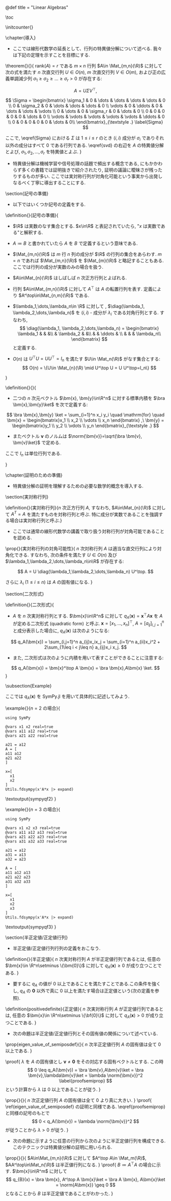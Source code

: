 @def title = "Linear Algebras"

\toc

\initcounter{}

\chapter{導入}
- ここでは線形代数学の延長として、行列の特異値分解について述べる. 我々は下記の定理を示すことを目標にする.

\theorem{}{}{
$\mathrm{rank}(A) = r$ である $m \times n$ 行列 $A\in \Mat_{m,n}(\R)$ に対して次の式を満たす $n$ 次直交行列 $U\in O(n)$, $m$ 次直交行列 $V\in O(m)$, および正の広義単調減少列 $\sigma_1\geq \sigma_2 \geq \dots \geq \sigma_r > 0$ が存在する:

$$
A = U \Sigma V^{\top}, \label{svd}
$$

<!-- TODO use better expression big matrix \Sigma -->

$$
\Sigma = \begin{bmatrix}
\sigma_1 & 0          &  \dots   & \dots    & \dots &	\dots & 0 \\
0        & \sigma_2   &  0       & \dots    & \dots &   \dots & 0 \\
\vdots   &  0         & \ddots   & 0        & \dots &   \dots & \vdots \\
0        &  \dots     & 0        & \sigma_r & 0     &   \dots & 0 \\
0        &  0         & 0        & 0        & 0     & \dots   & 0 \\
\vdots   &  \vdots    & \vdots   & \vdots   & \vdots      & \ddots  & 0 \\
0        &  0         & 0        & 0        & 0     & \dots   & 0\\
\end{bmatrix}_{\textstyle .} \label{Sigma}
$$

ここで, \eqref{Sigma} における $\Sigma$ は $1\leq i \leq r$ のとき $(i,i)$ 成分が $\sigma_i$ でありそれ以外の成分はすべて 0 である行列である. \eqref{svd} の右辺を $A$ の特異値分解とよび, $\sigma_1,\sigma_2,\dots,\sigma_r$ を特異値とよぶ.
}

- 特異値分解は機械学習や信号処理の話題で頻出する概念である, にもかかわらず多くの書籍では証明抜きで紹介されたり, 証明の議論に曖昧さが残ったりするものが多い. ここでは実対称行列が対角化可能という事実から出発しなるべく丁寧に導出することにする.

\section{記号の準備}

- 以下ではいくつか記号の定義をする.

\definition{}{記号の準備}{
- $\R$ は実数のなす集合とする. $x\in\R$ と表記されていたら, "$x$ は実数である"と解釈する.
- $A \coloneqq B$ と書かれていたら $A$ を $B$ で定義するという意味である.
- $\Mat_{m,n}(\R)$ は $m$ 行 $n$ 列の成分が $\R$ の行列の集合をあらわす. $m=n$ であれば $\Mat_{m,n}(\R)$ を $\Mat_{m}(\R)$ と略記することもある. ここでは行列の成分が実数のみの場合を扱う.
- $A\in\Mat_{n}(\R)$ はしばしば $n$ 次正方行列とよばれる.
- 行列 $A\in\Mat_{m,n}(\R)$ に対して $A^\top$ は $A$ の転置行列を表す. 定義により $A^\top\in\Mat_{n,m}(\R)$ である.

- $\lambda_1,\dots,\lambda_n\in \R$ に対して , $\diag(\lambda_1, \lambda_2,\dots,\lambda_n)$ を $(i,i)$ - 成分が $\lambda_i$ である対角行列とする. すなわち,
  $$
\diag(\lambda_1, \lambda_2,\dots,\lambda_n)
=
\begin{bmatrix}
\lambda_1 &           &        &\\
          & \lambda_2 &        &\\
          &           & \ddots & \\
          &           &        & \lambda_n\\
\end{bmatrix}
  $$
  と定義する.

- $O(n)$ は $U^\top U = U U^\top=I_n$ を満たす $U\in \Mat_n(\R)$ がなす集合とする:
$$
O(n) = \{U\in \Mat_{n}(\R) \mid U^\top U = U U^\top=I_n\}
$$

}

\definition{}{}{
- 二つの $n$ 次元ベクトル $\bm{x}, \bm{y}\in\R^n$ に対する標準内積を $\bra \bm{x},\bm{y}\ket$ を次で定義する:

$$
\bra \bm{x},\bm{y} \ket = \sum_{i=1}^n x_i y_i \quad \mathrm{for} \quad
\bm{x} = \begin{bmatrix}x_1 \\ x_2 \\ \vdots \\ x_n \end{bmatrix}
,\ \bm{y} = \begin{bmatrix}y_1 \\ y_2 \\ \vdots \\ y_n \end{bmatrix}_{\textstyle .}
$$

- またベクトル $\bm{v}$ のノルムは $\norm{\bm{v}}=\sqrt{\bra \bm{v}, \bm{v}\ket}$ で定める.

ここで $I_n$ は単位行列である.

}

<!-- TODO: 直交行列と内積の関係と正規直交基底の話を書く -->

\chapter{証明のための準備}

- 特異値分解の証明を理解するための必要な数学的概念を導入する.

\section{実対称行列}

\definition{}{実対称行列}{$n$ 次正方行列 $A$, すなわち, $A\in\Mat_{n}(\R)$ に対して $A^T = A$ を満たすものを対称行列と呼ぶ. 特に成分が実数であることを強調する場合は実対称行列と呼ぶ.}

- ここでは通常の線形代数学の講義で取り扱う対称行列が対角可能であることを認める.

\prop{}{実対称行列の対角可能性}{
$n$ 次対称行列 $A$ は適当な直交行列により対角化できる. すなわち, 次の条件を満たす $U\in O(n)$ 及び $\lambda_1,\lambda_2,\dots,\lambda_n\in\R$ が存在する:

$$
A = U \diag(\lambda_1,\lambda_2,\dots,\lambda_n) U^\top.
$$

さらに $\lambda_i\ (1\leq i \leq n)$ は $A$ の固有値になる.
}

\section{二次形式}

\definition{}{二次形式}{
- $A$ を $n$ 次実対称行列とする. $\bm{x}\in\R^n$ に対して $q_A(\bm{x}) = \bm{x}^\top A \bm{x}$ を $A$ が定める二次形式 (quadratic form) と呼ぶ. $\bm{x}=\left[x_1,\dots,x_n\right]^\top$, $A=[a_{ij}]_{i,j=1}^{n}$ と成分表示した場合に, $q_A(\bm{x})$ は次のようになる:

$$
q_A(\bm{x}) = \sum_{i,j=1}^n a_{ij}x_ix_j = \sum_{i=1}^n a_{ii}x_i^2 + 2\sum_{1\leq i < j\leq n} a_{ij}x_i x_j.
$$

- また, 二次形式は次のように内積を用いて表すことができることに注意する:

$$
q_A(\bm{x}) = \bm{x}^\top A \bm{x} = \bra \bm{x},A\bm{x} \ket.
$$
}

\subsection{Example}

ここでは $q_A(\bm{x})$ を SymPy.jl を用いて具体的に記述してみよう.

\example{}{$n=2$ の場合}{

```julia:sympyqf2
using SymPy

@vars x1 x2 real=true
@vars a11 a12 real=true
@vars a21 a22 real=true

a21 = a12
A = [
a11 a12
a21 a22
]

x=[
  x1
  x2
]
Utils.fdsympy(x'A*x |> expand)
```

\textoutput{sympyqf2}
}

\example{}{$n=3$ の場合}{
```julia:sympyqf3
using SymPy

@vars x1 x2 x3 real=true
@vars a11 a12 a13 real=true
@vars a21 a22 a23 real=true
@vars a31 a32 a33 real=true

a21 = a12
a31 = a13
a32 = a23

A = [
a11 a12 a13
a21 a22 a23
a31 a32 a33
]

x=[
  x1
  x2
  x3
]
Utils.fdsympy(x'A*x |> expand)
```

\textoutput{sympyqf3}
}

\section{半正定値/正定値行列}

- 半正定値/正定値行列行列の定義をおこなう.

\definition{}{半正定値}{
$n$ 次実対称行列 $A$ が半正定値行列であるとは, 任意の $\bm{x}\in \R^n\setminus \{\bm{0}\}$ に対して $q_A(\bm{x}) \geq 0$ が成り立つことである.
}

- 要するに $q_A$ の値が 0 以上であることを満たすことである.この条件を強くし, $q_A$ の $\bm{0}$ 以外で真に $0$ 以上を満たす場合は正定値という(次の定義を参照).

\definition{positivedefinite}{正定値}{
$n$ 次実対称行列 $A$ が正定値行列であるとは, 任意の $\bm{x}\in \R^n\setminus \{\bf{0}\}$ に対して $q_A(\bm{x}) > 0$ が成り立つことである.
}

- 次の命題は半正定値/正定値行列とその固有値の関係について述べている.

\prop{eigen_value_of_semiposdef}{}{
  $n$ 次半正定値行列 $A$ の固有値は全て 0 以上である.
}

\proof{
  $\lambda$ を $A$ の固有値とし $\bm{v}\neq \bm{0}$ をその対応する固有ベクトルとする. この時
  $$
  0 \leq q_A(\bm{v}) = \bra \bm{v},A\bm{v}\ket
              = \bra \bm{v},\lambda\bm{v}\ket
              = \lambda \norm{\bm{v}}^2 \label{proofsemiprop}
  $$
  という計算から $\lambda$ は 0 以上であることが従う.
}

\prop{}{}{
  $n$ 次正定値行列 $A$ の固有値は全て 0 より真に大きい.
}
\proof{
  \ref{eigen_value_of_semiposdef} の証明と同様である. \eqref{proofsemiprop} と同様の記号のもとで
  $$
  0 < q_A(\bm{v}) = \lambda \norm{\bm{v}}^2
  $$
  が従うことから $\lambda>0$ が従う.
}

- 次の命題に示すように任意の行列から次のように半正定値行列を構成できる. このテクニックは特異値分解の証明に用いられる.

\prop{}{}{
  $A\in\Mat_{m,n}(\R)$ に対して $A^\top A\in \Mat_m(\R)$, $AA^\top\in\Mat_n(\R)$ は半正値行列になる.
}
\proof{
  $B \coloneqq A^\top A$ の場合に示す. $\bm{x}\in\R^m$ に対して
  $$
  q_{B}(x) = \bra \bm{x}, A^\top A \bm{x}\ket = \bra A \bm{x}, A\bm{x}\ket = \norm{A\bm{x}} \geq 0
  $$
  となることから $B$ は半正定値であることがわかった.
}
